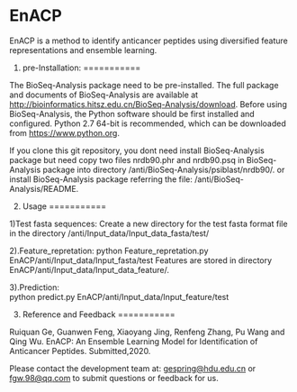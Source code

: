 # EnACP
 
EnACP is a method to identify anticancer peptides using diversified feature representations and ensemble learning.

1. pre-Installation:
===========

The BioSeq-Analysis package need to be pre-installed. The full package and documents of BioSeq-Analysis are available at http://bioinformatics.hitsz.edu.cn/BioSeq-Analysis/download. 
Before using BioSeq-Analysis, the Python software should be first installed and configured. Python 2.7 64-bit is recommended, which can be downloaded from https://www.python.org. 

If you clone this git repository, you dont need install BioSeq-Analysis package but need copy two files nrdb90.phr and nrdb90.psq in BioSeq-Analysis package into directory /anti/BioSeq-Analysis/psiblast/nrdb90/.
or install BioSeq-Analysis package referring the file: /anti/BioSeq-Analysis/README.

2. Usage 
===========

  1)Test fasta sequences: 
	Create a new directory for the test fasta format file in the directory /anti/Input_data/Input_data_fasta/test/

  2).Feature_repretation: 
	python Feature_repretation.py  EnACP/anti/Input_data/Input_fasta/test
	Features are stored in directory EnACP/anti/Input_data/Input_data_feature/.

  3).Prediction:  
	python  predict.py EnACP/anti/Input_data/Input_feature/test

3. Reference and Feedback
===========

  Ruiquan Ge, Guanwen Feng, Xiaoyang Jing, Renfeng Zhang, Pu Wang and Qing Wu. EnACP: An Ensemble Learning Model for Identification of     Anticancer Peptides. Submitted,2020.
 
  Please contact the development team at: gespring@hdu.edu.cn or fgw.98@qq.com to submit questions or feedback for us.
